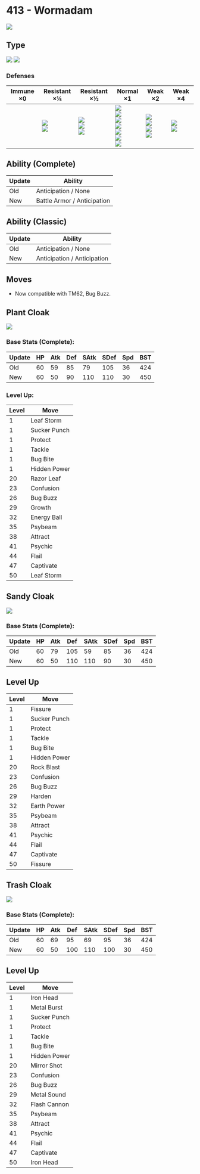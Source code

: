 # 413 - Wormadam
![][413]

## Type

![][bug]  ![][grass]

### Defenses

Immune ×0 | Resistant ×¼                  | Resistant ×½                                     | Normal ×1                                                                                             | Weak ×2                                              | Weak ×4
---       | ---                           | ---                                              | ---                                                                                                   | ---                                                  | ---
&nbsp;    | ![][ground]<br>![][grass]<br> | ![][fighting]<br>![][water]<br>![][electric]<br> | ![][normal]<br>![][ghost]<br>![][steel]<br>![][psychic]<br>![][dragon]<br>![][dark]<br>![][fairy]<br> | ![][poison]<br>![][rock]<br>![][bug]<br>![][ice]<br> | ![][flying]<br>![][fire]<br>

## Ability (Complete)
Update | Ability
---    | ---
Old    | Anticipation / None
New    | Battle Armor / Anticipation

## Ability (Classic)
Update | Ability
---    | ---
Old    | Anticipation / None
New    | Anticipation / Anticipation

## Moves
 - Now compatible with TM62, Bug Buzz.

## Plant Cloak
![][413-plant]

### Base Stats (Complete):
Update | HP  | Atk | Def | SAtk | SDef | Spd | BST
---    | --- | --- | --- | ---  | ---  | --- | ---
Old    | 60  | 59  | 85  | 79   | 105  | 36  | 424
New    | 60  | 50  | 90  | 110  | 110  | 30  | 450

### Level Up:

Level | Move
---   | ---
1     | Leaf Storm
1     | Sucker Punch
1     | Protect
1     | Tackle
1     | Bug Bite
1     | Hidden Power
20    | Razor Leaf
23    | Confusion
26    | Bug Buzz
29    | Growth
32    | Energy Ball
35    | Psybeam
38    | Attract
41    | Psychic
44    | Flail
47    | Captivate
50    | Leaf Storm

## Sandy Cloak
![][413-sandy]

### Base Stats (Complete):
Update | HP  | Atk | Def | SAtk | SDef | Spd | BST
---    | --- | --- | --- | ---  | ---  | --- | ---
Old    | 60  | 79  | 105 | 59   | 85   | 36  | 424
New    | 60  | 50  | 110 | 110  | 90   | 30  | 450

## Level Up

Level | Move
---   | ---
1     | Fissure
1     | Sucker Punch
1     | Protect
1     | Tackle
1     | Bug Bite
1     | Hidden Power
20    | Rock Blast
23    | Confusion
26    | Bug Buzz
29    | Harden
32    | Earth Power
35    | Psybeam
38    | Attract
41    | Psychic
44    | Flail
47    | Captivate
50    | Fissure

## Trash Cloak
![][413-trash]

### Base Stats (Complete):
Update | HP  | Atk | Def | SAtk | SDef | Spd | BST
---    | --- | --- | --- | ---  | ---  | --- | ---
Old    | 60  | 69  | 95  | 69   | 95   | 36  | 424
New    | 60  | 50  | 100 | 110  | 100  | 30  | 450

## Level Up

Level | Move
---   | ---
1     | Iron Head
1     | Metal Burst
1     | Sucker Punch
1     | Protect
1     | Tackle
1     | Bug Bite
1     | Hidden Power
20    | Mirror Shot
23    | Confusion
26    | Bug Buzz
29    | Metal Sound
32    | Flash Cannon
35    | Psybeam
38    | Attract
41    | Psychic
44    | Flail
47    | Captivate
50    | Iron Head

[413-plant]: ../img/pokemon/413-plant.png
[413-sandy]: ../img/pokemon/413-sandy.png
[413-trash]: ../img/pokemon/413-trash.png
[413]: ../img/pokemon/413.png
[normal]: ../img/types/normal.png
[fire]: ../img/types/fire.png
[fighting]: ../img/types/fighting.png
[water]: ../img/types/water.png
[flying]: ../img/types/flying.png
[grass]: ../img/types/grass.png
[poison]: ../img/types/poison.png
[electric]: ../img/types/electric.png
[ground]: ../img/types/ground.png
[psychic]: ../img/types/psychic.png
[rock]: ../img/types/rock.png
[ice]: ../img/types/ice.png
[bug]: ../img/types/bug.png
[dragon]: ../img/types/dragon.png
[ghost]: ../img/types/ghost.png
[dark]: ../img/types/dark.png
[steel]: ../img/types/steel.png
[fairy]: ../img/types/fairy.png
